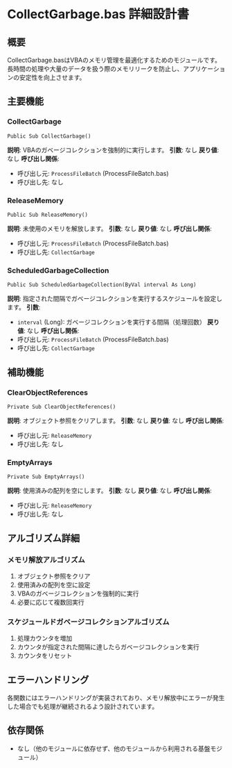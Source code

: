 # CollectGarbage.bas 詳細設計書

## 概要
CollectGarbage.basはVBAのメモリ管理を最適化するためのモジュールです。長時間の処理や大量のデータを扱う際のメモリリークを防止し、アプリケーションの安定性を向上させます。

## 主要機能

### CollectGarbage
```vba
Public Sub CollectGarbage()
```
**説明**: VBAのガベージコレクションを強制的に実行します。
**引数**: なし
**戻り値**: なし
**呼び出し関係**:
- 呼び出し元: `ProcessFileBatch` (ProcessFileBatch.bas)
- 呼び出し先: なし

### ReleaseMemory
```vba
Public Sub ReleaseMemory()
```
**説明**: 未使用のメモリを解放します。
**引数**: なし
**戻り値**: なし
**呼び出し関係**:
- 呼び出し元: `ProcessFileBatch` (ProcessFileBatch.bas)
- 呼び出し先: `CollectGarbage`

### ScheduledGarbageCollection
```vba
Public Sub ScheduledGarbageCollection(ByVal interval As Long)
```
**説明**: 指定された間隔でガベージコレクションを実行するスケジュールを設定します。
**引数**: 
- `interval` (Long): ガベージコレクションを実行する間隔（処理回数）
**戻り値**: なし
**呼び出し関係**:
- 呼び出し元: `ProcessFileBatch` (ProcessFileBatch.bas)
- 呼び出し先: `CollectGarbage`

## 補助機能

### ClearObjectReferences
```vba
Private Sub ClearObjectReferences()
```
**説明**: オブジェクト参照をクリアします。
**引数**: なし
**戻り値**: なし
**呼び出し関係**:
- 呼び出し元: `ReleaseMemory`
- 呼び出し先: なし

### EmptyArrays
```vba
Private Sub EmptyArrays()
```
**説明**: 使用済みの配列を空にします。
**引数**: なし
**戻り値**: なし
**呼び出し関係**:
- 呼び出し元: `ReleaseMemory`
- 呼び出し先: なし

## アルゴリズム詳細

### メモリ解放アルゴリズム
1. オブジェクト参照をクリア
2. 使用済みの配列を空に設定
3. VBAのガベージコレクションを強制的に実行
4. 必要に応じて複数回実行

### スケジュールドガベージコレクションアルゴリズム
1. 処理カウンタを増加
2. カウンタが指定された間隔に達したらガベージコレクションを実行
3. カウンタをリセット

## エラーハンドリング
各関数にはエラーハンドリングが実装されており、メモリ解放中にエラーが発生した場合でも処理が継続されるよう設計されています。

## 依存関係
- なし（他のモジュールに依存せず、他のモジュールから利用される基盤モジュール）

